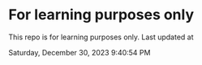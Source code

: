 # For learning purposes only
This repo is for learning purposes only.
Last updated at

Saturday, December 30, 2023 9:40:54 PM

